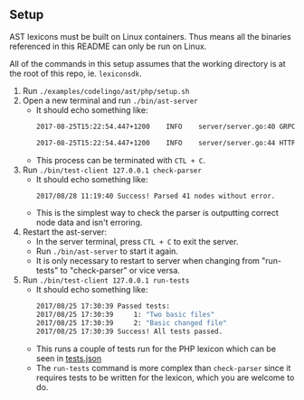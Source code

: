 ## Setup
AST lexicons must be built on Linux containers. Thus means all the binaries referenced in this README can only be run on Linux.

All of the commands in this setup assumes that the working directory is at the root of this repo, ie. `lexiconsdk`.


1. Run `./examples/codelingo/ast/php/setup.sh`
2. Open a new terminal and run `./bin/ast-server`
    - It should echo something like:
        ```sh
        2017-08-25T15:22:54.447+1200	INFO	server/server.go:40	GRPC listening on 9999 ...

        2017-08-25T15:22:54.447+1200	INFO	server/server.go:44	HTTP listening on 8888 ...
        ```
    - This process can be terminated with `CTL + C`.
3. Run `./bin/test-client 127.0.0.1 check-parser`
    - It should echo something like:
        ```sh
        2017/08/28 11:19:40 Success! Parsed 41 nodes without error.
        ```
    - This is the simplest way to check the parser is outputting correct node data and isn't erroring.
4. Restart the ast-server:
    - In the server terminal, press `CTL + C` to exit the server.
    - Run `./bin/ast-server` to start it again.
    - It is only necessary to restart to server when changing from "run-tests" to "check-parser" or vice versa.
5. Run `./bin/test-client 127.0.0.1 run-tests`
    - It should echo something like:
      ```sh
      2017/08/25 17:30:39 Passed tests:
      2017/08/25 17:30:39     1: "Two basic files"
      2017/08/25 17:30:39     2: "Basic changed file"
      2017/08/25 17:30:39 Success! All tests passed.
      ```
    - This runs a couple of tests run for the PHP lexicon which can be seen in [tests.json](./testdata/tests.json)
    - The `run-tests` command is more complex than `check-parser` since it requires tests to be written for the lexicon, which you are welcome to do.
